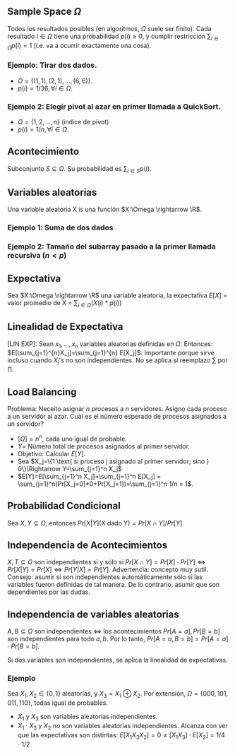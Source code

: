 ## Sample Space $\Omega$
 Todos los resultados posibles (en algoritmos, $\Omega$ suele ser finito). Cada resultado $i\in \Omega$ tiene una probabilidad $p(i)\geq 0$, y cumplir restricción $\sum_{i\in \Omega}p(i)=1$ (i.e. va a ocurrir exactamente una cosa).
  
### Ejemplo: Tirar dos dados. 
- $\Omega =\{(1,1),(2,1),...,(6,6)\}$. 
- $p(i)=1/36,\forall i\in \Omega$.
  
### Ejemplo 2: Elegir pivot al azar en primer llamada a QuickSort.
- $\Omega = \{1,2,...,n\}$ (indice de pivot)
- $p(i)=1/n,\forall i\in \Omega$.

## Acontecimiento
Subconjunto $S\subseteq \Omega$. Su probabilidad es $\sum_{i\in S}p(i)$.

## Variables aleatorias
Una variable aleatoria X is una función $X:\Omega \rightarrow \R$.

### Ejemplo 1: Suma de dos dados
### Ejemplo 2: Tamaño del subarray pasado a la primer llamada recursiva ($n<p$)

## Expectativa
Sea $X:\Omega \rightarrow \R$ una variable aleatoria, la expectativa $E[X]$ = valor promedio de X =  $\sum_{i\in \Omega}(X(i)*p(i))$

## Linealidad de Expectativa
$[\text{LIN EXP}]$: Sean $x_1,...,x_n$ variables aleatorias definidas en $\Omega$. Entonces: $E[\sum_{j=1}^{n}X_j]=\sum_{j=1}^{n} E[X_j]$. Importante porque sirve incluso cuando $X_j$'s no son independientes. No se aplica si reemplazo $\sum$ por $\prod$.

## Load Balancing
Problema: Neceito asignar $n$ procesos a $n$ servidores. Asigno cada proceso a un servidor al azar. Cuál es el número esperado de procesos asignados a un servidor?

- $[ \Omega ] = n^n$, cada uno igual de probable.
- $Y =$ Número total de procesos asignados al primer servidor.
- Objetivo: Calcular $E[Y]$.
- Sea $X_j=\{1 \text{ si proceso j asignado al primer servidor; sino } 0\}\Rightarrow Y=\sum_{j=1}^n X_j$
- $E[Y]=E[\sum_{j=1}^n X_j]=\sum_{j=1}^n E[X_j] = \sum_{j=1}^n(Pr[X_j=0]*0+Pr[X_j=1])=\sum_{j=1}^n 1/n = 1$.

## Probabilidad Condicional

Sea $X,Y\subseteq\Omega$, entonces $Pr[X|Y]$(X dado Y)$=Pr[X\cap Y]/Pr[Y]$

## Independencia de Acontecimientos

$X,T\subseteq\Omega$ son independientes si y sólo si $Pr[X\cap Y]=Pr[X]\cdot Pr[Y] \Leftrightarrow Pr[X|Y]=Pr[X] \Leftrightarrow Pr[Y|X]=Pr[Y]$. Advertencia: concepto muy sutil. Consejo: asumir si son independientes automáticamente sólo si las variables fueron definidas de tal manera. De lo contrario, asumir que son dependientes por las dudas.

## Independencia de variables aleatorias

$A,B\subseteq\Omega$ son independientes $\Leftrightarrow$  los acontecimientos $Pr[A=a],Pr[B=b]$ son independientes para todo $a,b$. Por lo tanto, $Pr[A=a,B=b]=Pr[A=a]\cdot Pr[B=b]$. 

Si dos variables son independientes, se aplica la linealidad de expectativas.

### Ejemplo

Sea $X_1,X_2\in \{0,1\}$ aleatorias, y $X_3=X_1\oplus X_2$. Por extensión, $\Omega=\{000,101,011,110\}$, todas igual de probables.
- $X_1$ y $X_3$ son variables aleatorias independientes.
- $X_1\cdot X_3$ y $X_2$ *no* son variables aleatorias independientes. Alcanza con ver que las expectativas son distintas: $E[X_1X_3X_2] = 0 \not ={} [X_1X_3]\cdot E[X_2] = 1/4 \cdot 1/2$